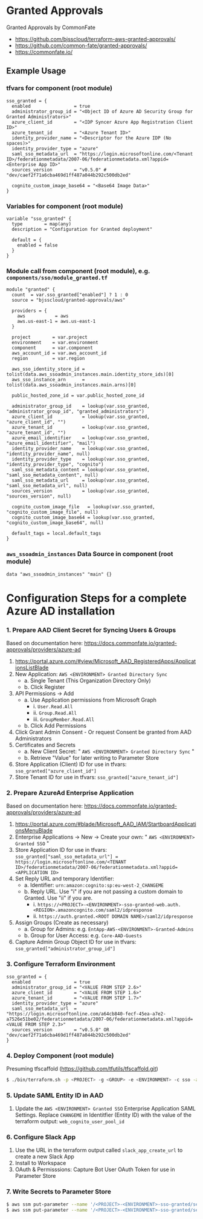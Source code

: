Granted Approvals
=================

Granted Approvals by CommonFate

* https://github.com/bjsscloud/terraform-aws-granted-approvals/
* https://github.com/common-fate/granted-approvals/
* https://commonfate.io/

Example Usage
-------------

### tfvars for component (root module)

```hcl
sso_granted = {
  enabled                = true
  administrator_group_id = "<Object ID of Azure AD Security Group for Granted Administrators>"
  azure_client_id        = "<IDP Syncer Azure App Registration Client ID>"
  azure_tenant_id        = "<Azure Tenant ID>"
  identity_provider_name = "<Descriptor for the Azure IDP (No spaces)>"
  identity_provider_type = "azure"
  saml_sso_metadata_url  = "https://login.microsoftonline.com/<Tenant ID>/federationmetadata/2007-06/federationmetadata.xml?appid=<Enterprise App ID>"
  sources_version        = "v0.5.0" # "dev/caef2f71a6cba469d1ff487a044b292c500db2ed"

  cognito_custom_image_base64 = "<Base64 Image Data>"
}
```

### Variables for component (root module)

```hcl
variable "sso_granted" {
  type        = map(any)
  description = "Configuration for Granted deployment"

  default = {
    enabled = false
  }
}
```

### Module call from component (root module), e.g. `components/sso/module_granted.tf`

```hcl
module "granted" {
  count  = var.sso_granted["enabled"] ? 1 : 0
  source = "bjsscloud/granted-approvals/aws"

  providers = {
    aws           = aws
    aws.us-east-1 = aws.us-east-1
  }

  project        = var.project
  environment    = var.environment
  component      = var.component
  aws_account_id = var.aws_account_id
  region         = var.region

  aws_sso_identity_store_id = tolist(data.aws_ssoadmin_instances.main.identity_store_ids)[0]
  aws_sso_instance_arn      = tolist(data.aws_ssoadmin_instances.main.arns)[0]

  public_hosted_zone_id = var.public_hosted_zone_id

  administrator_group_id    = lookup(var.sso_granted, "administrator_group_id", "granted_administrators")
  azure_client_id           = lookup(var.sso_granted, "azure_client_id", "")
  azure_tenant_id           = lookup(var.sso_granted, "azure_tenant_id", "")
  azure_email_identifier    = lookup(var.sso_granted, "azure_email_identifier", "mail")
  identity_provider_name    = lookup(var.sso_granted, "identity_provider_name", null)
  identity_provider_type    = lookup(var.sso_granted, "identity_provider_type", "cognito")
  saml_sso_metadata_content = lookup(var.sso_granted, "saml_sso_metadata_content", null)
  saml_sso_metadata_url     = lookup(var.sso_granted, "saml_sso_metadata_url", null)
  sources_version           = lookup(var.sso_granted, "sources_version", null)

  cognito_custom_image_file   = lookup(var.sso_granted, "cognito_custom_image_file", null)
  cognito_custom_image_base64 = lookup(var.sso_granted, "cognito_custom_image_base64", null)

  default_tags = local.default_tags
}
```

### `aws_ssoadmin_instances` Data Source in component (root module)

```hcl
data "aws_ssoadmin_instances" "main" {}
```

Configuration Steps for a complete Azure AD installation
========================================================

### 1. Prepare AAD Client Secret for Syncing Users & Groups

Based on documentation here: https://docs.commonfate.io/granted-approvals/providers/azure-ad

  1. https://portal.azure.com/#view/Microsoft_AAD_RegisteredApps/ApplicationsListBlade
  2. New Application: `AWS <ENVIRONMENT> Granted Directory Sync`
     * a. Single Tenant (This Organization Directory Only)
     * b. Click Register
  3. API Permissions → Add
     * a. Use Application permissions from Microsoft Graph
          - i. `User.Read.All`
          - ii. `Group.Read.All`
          - iii. `GroupMember.Read.All`
     * b. Click Add Permissions
  4. Click Grant Admin Consent - Or request Consent be granted from AAD Administrators
  5. Certificates and Secrets
     * a. New Client Secret: " `AWS <ENVIRONMENT> Granted Directory Sync` "
     * b. Retrieve "Value" for later writing to Parameter Store
  6. Store Application (Client) ID for use in tfvars: `sso_granted["azure_client_id"]`
  7. Store Tenant ID for use in tfvars: `sso_granted["azure_tenant_id"]`

### 2. Prepare AzureAd Enterprise Application

Based on documentation here: https://docs.commonfate.io/granted-approvals/providers/azure-ad

  1. https://portal.azure.com/#blade/Microsoft_AAD_IAM/StartboardApplicationsMenuBlade
  2. Enterprise Applications → New → Create your own: " `AWS <ENVIRONMENT> Granted SSO` "
  3. Store Application ID for use in tfvars: `sso_granted["saml_sso_metadata_url"] = https://login.microsoftonline.com/<TENANT ID>/federationmetadata/2007-06/federationmetadata.xml?appid=<APPLICATION ID>`
  4. Set Reply URL and temporary Identifier:
     * a. Identifier: `urn:amazon:cognito:sp:eu-west-2_CHANGEME`
     * b. Reply URL.  Use  "i" if you are not passing a custom domain to Granted. Use "ii" if you are.
          - i. `https://<PROJECT>-<ENVIRONMENT>-sso-granted-web.auth.<REGION>.amazoncognito.com/saml2/idpresponse`
          - ii. `https://auth.granted.<ROOT DOMAIN NAME>/saml2/idpresponse`
  5. Assign Groups (Create as necessary)
     * a. Group for Admins: e.g. `EntApp-AWS-<ENVIRONMENT>-Granted-Admins`
     * b. Group for User Access: e.g. `Core-AAD-Guests`
  6. Capture Admin Group Object ID for use in tfvars: `sso_granted["administrator_group_id"]`

### 3. Configure Terraform Environment

```hcl
sso_granted = {
  enabled                = true
  administrator_group_id = "<VALUE FROM STEP 2.6>"
  azure_client_id        = "<VALUE FROM STEP 1.6>"
  azure_tenant_id        = "<VALUE FROM STEP 1.7>"
  identity_provider_type = "azure"
  saml_sso_metadata_url  = "https://login.microsoftonline.com/a64cb840-fecf-45ea-a7e2-a7526e51be02/federationmetadata/2007-06/federationmetadata.xml?appid=<VALUE FROM STEP 2.3>"
  sources_version        = "v0.5.0" OR "dev/caef2f71a6cba469d1ff487a044b292c500db2ed"
}
```

### 4. Deploy Component (root module)

Presuming tfscaffold (https://github.com/tfutils/tfscaffold.git)

```bash
$ ./bin/terraform.sh -p <PROJECT> -g <GROUP> -e <ENVIRONMENT> -c sso -a apply
```

### 5. Update SAML Entity ID in AAD

  1. Update the `AWS <ENVIRONMENT> Granted SSO` Enterprise Application SAML Settings. Replace `CHANGEME` in Identitfier (Entity ID) with the value of the terraform output: `web_cognito_user_pool_id`

### 6. Configure Slack App

  1. Use the URL in the terraform output called `slack_app_create_url` to create a new Slack App
  2. Install to Workspace
  3. OAuth & Permisssions: Capture Bot User OAuth Token for use in Parameter Store

### 7. Write Secrets to Parameter Store

```bash
$ aws ssm put-parameter --name '/<PROJECT>-<ENVIRONMENT>-sso-granted/secrets/identity/token' --value '<VALUE FROM STEP 1.5.b>' --type SecureString --overwrite
$ aws ssm put-parameter --name '/<PROJECT>-<ENVIRONMENT>-sso-granted/secrets/notifications/slack/token' --value '<VALUE FROM STEP 7.3>' --type SecureString --overwrite
```
